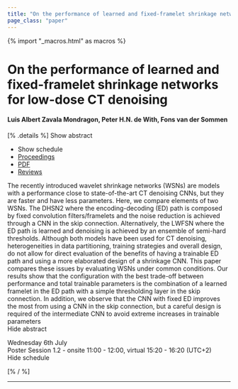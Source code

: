 ```yaml
---
title: "On the performance of learned and fixed-framelet shrinkage networks for low-dose CT denoising"
page_class: "paper"
---
```


{% import "_macros.html" as macros %}

# On the performance of learned and fixed-framelet shrinkage networks for low-dose CT denoising

#### Luis Albert Zavala Mondragon, Peter H.N. de With, Fons van der Sommen

[% .details %]
<a class="toggle_visibility" data-selector=".abstract" data-level="3">Show abstract</a>
- <a class="toggle_visibility" data-selector=".schedule" data-level="3">Show schedule</a>
- <a href="">Proceedings</a>
- <a href="https://openreview.net/pdf?id=WGLqD0zHXy9">PDF</a>
- <a href="https://openreview.net/forum?id=WGLqD0zHXy9">Reviews</a>

<p>
    <span class="abstract">
        The recently introduced wavelet shrinkage networks (WSNs) are models with a performance close to state-of-the-art CT denoising CNNs, but they are faster and have less parameters. Here, we compare elements of two WSNs. The DHSN2 where the encoding-decoding (ED) path is composed by fixed convolution filters/framelets and the noise reduction is achieved through a CNN in the skip connection. Alternatively, the LWFSN where the ED path is learned and denoising is achieved by an ensemble of semi-hard thresholds. Although both models have been used for CT denoising, heterogeneities in data partitioning, training strategies and overall design, do not allow for direct evaluation of the benefits of having a trainable ED path and using a more elaborated design of a shrinkage CNN. This paper compares these issues by evaluating WSNs under common conditions. Our results show that the configuration with the best trade-off between performance and total trainable parameters is the combination of a learned framelet in the ED path with a simple thresholding layer in the skip connection. In addition, we observe that the CNN with fixed ED improves the most from using a CNN in the skip connection, but a careful design is required of the intermediate CNN to avoid extreme increases in trainable parameters
        <br>
        <span class="actions"><a class="toggle_visibility" data-level="2">Hide abstract</a></span>
    </span>
</p>

<p>
    <span class="schedule">
        Wednesday 6th July<br>Poster Session 1.2 - onsite 11:00 - 12:00, virtual 15:20 - 16:20 (UTC+2)
        <br>
        <span class="actions"><a class="toggle_visibility" data-level="2">Hide schedule</a></span>
    </span>
</p>

[% / %]


---
<!-- { macros.presentation('', '', 720, 450) } -->
